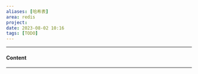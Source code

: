 ```yaml
---
aliases: [哈希表]
area: redis
project: 
date: 2023-08-02 10:16
tags: [TODO]
---
```

---
#### Content

---
